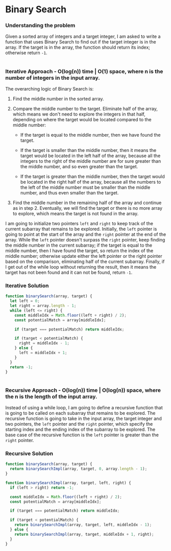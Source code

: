 # Binary Search

### Understanding the problem

Given a sorted array of integers and a target integer, I am asked to write a function that uses Binary Search to find out if the target integer is in the array. If the target is in the array, the function should return its index; otherwise return `-1`.

#

### Iterative Approach - O(log(n)) time | O(1) space, where n is the number of integers in the input array.

The overarching logic of Binary Search is:

1. Find the middle number in the sorted array.
2. Compare the middle number to the target. Eliminate half of the array, which means we don't need to explore the integers in that half, depending on where the target would be located compared to the middle number:

   - If the target is equal to the middle number, then we have found the target.

   - If the target is smaller than the middle number, then it means the target would be located in the left half of the array, because all the integers to the right of the middle number are for sure greater than the middle number, and so even greater than the target.

   - If the target is greater than the middle number, then the target would be located in the right half of the array, because all the numbers to the left of the middle number must be smaller than the middle number, and thus even smaller than the target.

3. Find the middle number in the remaining half of the array and continue as in step 2. Eventually, we will find the target or there is no more array to explore, which means the target is not found in the array.

I am going to initialize two pointers `left` and `right` to keep track of the current subarray that remains to be explored. Initially, the `left` pointer is going to point at the start of the array and the `right` pointer at the end of the array. While the `left` pointer doesn't surpass the `right` pointer, keep finding the middle number in the current subarray; if the target is equal to the middle number, then I have found the target, so return the index of the middle number; otherwise update either the left pointer or the right pointer based on the comparison, eliminating half of the current subarray. Finally, if I get out of the while loop without returning the result, then it means the target has not been found and it can not be found, return `-1`.

### Iterative Solution

```js
function binarySearch(array, target) {
  let left = 0;
  let right = array.length - 1;
  while (left <= right) {
    const middleIdx = Math.floor((left + right) / 2);
    const potentialMatch = array[middleIdx];

    if (target === potentialMatch) return middleIdx;

    if (target < potentialMatch) {
      right = middleIdx - 1;
    } else {
      left = middleIdx + 1;
    }
  }
  return -1;
}
```

#

### Recursive Approach - O(log(n)) time | O(log(n)) space, where the n is the length of the input array.

Instead of using a while loop, I am going to define a recursive function that is going to be called on each subarray that remains to be explored. The recursive function is going to take in the input array, the target integer and two pointers, the `left` pointer and the `right` pointer, which specify the starting index and the ending index of the subarray to be explored. The base case of the recursive function is the `left` pointer is greater than the `right` pointer.

### Recursive Solution

```js
function binarySearch(array, target) {
  return binarySearchImpl(array, target, 0, array.length - 1);
}

function binarySearchImpl(array, target, left, right) {
  if (left > right) return -1;

  const middleIdx = Math.floor((left + right) / 2);
  const potentialMatch = array[middleIdx];

  if (target === potentialMatch) return middleIdx;

  if (target < potentialMatch) {
    return binarySearchImpl(array, target, left, middleIdx - 1);
  } else {
    return binarySearchImpl(array, target, middleIdx + 1, right);
  }
}
```
